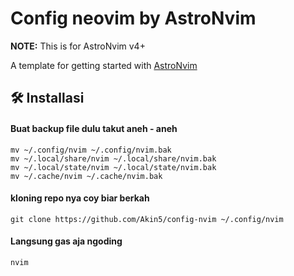 # Config neovim by **AstroNvim**

**NOTE:** This is for AstroNvim v4+

A template for getting started with [AstroNvim](https://github.com/AstroNvim/AstroNvim)

## 🛠️ Installasi

#### Buat backup file dulu takut aneh - aneh

```shell
mv ~/.config/nvim ~/.config/nvim.bak
mv ~/.local/share/nvim ~/.local/share/nvim.bak
mv ~/.local/state/nvim ~/.local/state/nvim.bak
mv ~/.cache/nvim ~/.cache/nvim.bak
```

#### kloning repo nya coy biar berkah

```shell
git clone https://github.com/Akin5/config-nvim ~/.config/nvim
```

#### Langsung gas aja ngoding

```shell
nvim
```

